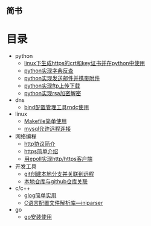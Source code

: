 ## 简书

# 目录
- python
    - [linux下生成https的crt和key证书并在python中使用](python/1.1.md)
    - [python实现字典反查](python/1.2.md)
    - [python实现发送邮件并携带附件](python/1.3.md)
    - [python实现ftp上传下载](python/1.4.md)
    - [python实现rsa加密解密](python/1.5.md)
- dns
    - [bind配置管理工具rndc使用](dns/2.1.md)
- linux
    - [Makefile简单使用](linux/3.1.md)
    - [mysql允许远程连接](linux/3.2.md)
- 网络编程
    - [http协议简介](net/4.1.md)
    - [https简单介绍](net/4.2.md)
    - [用epoll实现http/https客户端](net/4.3.md)
- 开发工具
    - [git创建本地分支并关联到远程](kit/5.1.md)
    - [本地仓库与github仓库关联](kit/5.2.md)
- c/c++
    - [glog简单实用](cpp/6.1.md)
    - [C语言配置文件解析库—iniparser](cpp/6.2.md)
- go
    - [go安装使用](go/7.1.md)
